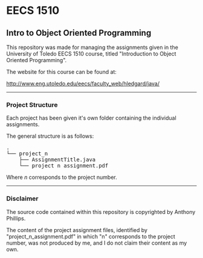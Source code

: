 # EECS 1510 #
## Intro to Object Oriented Programming ##

This repository was made for managing the assignments given in the University of Toledo EECS 1510 course, titled "Introduction to Object Oriented Programming".

The website for this course can be found at:

http://www.eng.utoledo.edu/eecs/faculty_web/hledgard/java/
- - - -
### Project Structure ###

Each project has been given it's own folder containing the individual assignments.

The general structure is as follows:

<pre>
.
└── project_n
    ├── AssignmentTitle.java
    └── project_n_assignment.pdf
</pre>

Where _n_ corresponds to the project number.

- - - -
### Disclaimer ###

The source code contained within this repository is copyrighted by Anthony Phillips.

The content of the project assignment files, identified by "project_n_assignment.pdf" in which "n" corresponds to the project number, was not produced by me, and I do not claim their content as my own.
